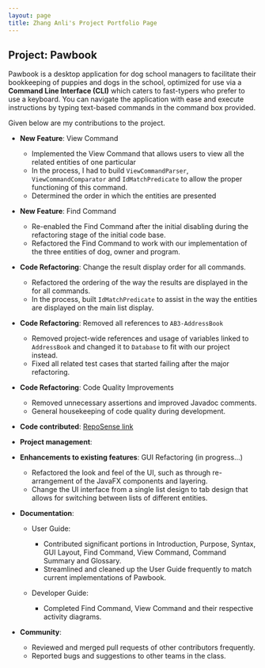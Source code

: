 ```yaml
---
layout: page
title: Zhang Anli's Project Portfolio Page
---
```


## Project: Pawbook

Pawbook is a desktop application for dog school managers to facilitate their bookkeeping of puppies and dogs in the
school, optimized for use via a **Command Line Interface (CLI)** which caters to fast-typers who prefer to use a keyboard.
You can navigate the application with ease and execute instructions by typing text-based commands in the command box provided.

Given below are my contributions to the project. 

* **New Feature**: View Command
  * Implemented the View Command that allows users to view all the related entities of one particular
  * In the process, I had to build `ViewCommandParser`, `ViewCommandComparator` and `IdMatchPredicate` to allow the proper functioning of this command. 
  * Determined the order in which the entities are presented 
  
* **New Feature**: Find Command
  * Re-enabled the Find Command after the initial disabling during the refactoring stage of the initial code base. 
  * Refactored the Find Command to work with our implementation of the three entities of dog, owner and program. 

* **Code Refactoring**: Change the result display order for all commands. 
  * Refactored the ordering of the way the results are displayed in the for all commands. 
  * In the process, built `IdMatchPredicate` to assist in the way the entities are displayed on the main list display.

* **Code Refactoring**: Removed all references to `AB3-AddressBook`
  * Removed project-wide references and usage of variables linked to `AddressBook` and changed it to `Database` to fit with our project instead. 
  * Fixed all related test cases that started failing after the major refactoring. 

* **Code Refactoring**: Code Quality Improvements
  * Removed unnecessary assertions and improved Javadoc comments. 
  * General housekeeping of code quality during development. 
  
* **Code contributed**: [RepoSense link](https://nus-cs2103-ay2021s2.github.io/tp-dashboard/?search=&sort=groupTitle&sortWithin=title&since=2021-02-19&timeframe=commit&mergegroup=&groupSelect=groupByRepos&breakdown=false&tabOpen=true&tabType=authorship&tabAuthor=ZhangAnli&tabRepo=AY2021S2-CS2103T-T10-1%2Ftp%5Bmaster%5D&authorshipIsMergeGroup=false&authorshipFileTypes=docs)

* **Project management**: 


* **Enhancements to existing features**: GUI Refactoring (in progress...)
  * Refactored the look and feel of the UI, such as through re-arrangement of the JavaFX components and layering. 
  * Change the UI interface from a single list design to tab design that allows for switching between lists of different entities. 

* **Documentation**:
  * User Guide: 
    * Contributed significant portions in Introduction, Purpose, Syntax, GUI Layout, Find Command, View Command, Command Summary and Glossary. 
    * Streamlined and cleaned up the User Guide frequently to match current implementations of Pawbook. 
    
  * Developer Guide: 
    * Completed Find Command, View Command and their respective activity diagrams. 

* **Community**:
  * Reviewed and merged pull requests of other contributors frequently. 
  * Reported bugs and suggestions to other teams in the class. 
